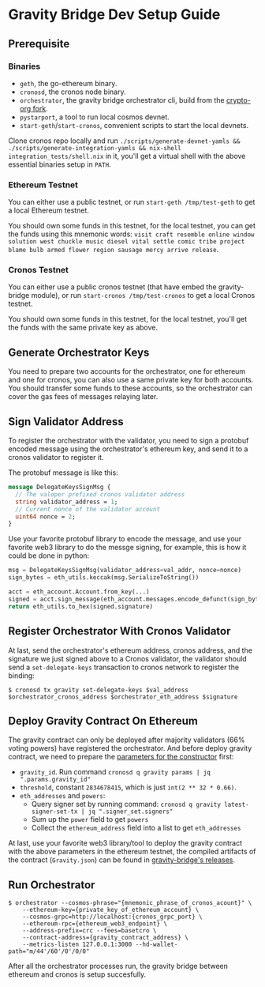 # Gravity Bridge Dev Setup Guide

## Prerequisite

### Binaries

- `geth`, the go-ethereum binary.
- `cronosd`, the cronos node binary.
- `orchestrator`, the gravity bridge orchestrator cli, build from the [crypto-org fork](https://github.com/crypto-org-chain/gravity-bridge/tree/cronos/orchestrator/orchestrator).
- `pystarport`, a tool to run local cosmos devnet.
- `start-geth`/`start-cronos`, convenient scripts to start the local devnets.

Clone cronos repo locally and run `./scripts/generate-devnet-yamls && ./scripts/generate-integration-yamls && nix-shell integration_tests/shell.nix` in it, you'll get a virtual shell with the
above essential binaries setup in `PATH`.

### Ethereum Testnet

You can either use a public testnet, or run `start-geth /tmp/test-geth` to get a local Ethereum testnet.

You should own some funds in this testnet, for the local testnet, you can get the funds using this mnemonic words:
`visit craft resemble online window solution west chuckle music diesel vital settle comic tribe project blame bulb armed
flower region sausage mercy arrive release`.

### Cronos Testnet

You can either use a public cronos testnet (that have embed the gravity-bridge module), or run `start-cronos
/tmp/test-cronos` to get a local Cronos testnet.

You should own some funds in this testnet, for the local testnet, you'll get the funds with the same private key as
above.

## Generate Orchestrator Keys

You need to prepare two accounts for the orchestrator, one for ethereum and one for cronos, you can also use a same
private key for both accounts. You should transfer some funds to these accounts, so the orchestrator can cover the gas
fees of messages relaying later.

## Sign Validator Address

To register the orchestrator with the validator, you need to sign a protobuf encoded message using the orchestrator's
ethereum key, and send it to a cronos validator to register it.

The protobuf message is like this:

```protobuf
message DelegateKeysSignMsg {
  // The valoper prefixed cronos validator address
  string validator_address = 1;
  // Current nonce of the validator account
  uint64 nonce = 2;
}
```

Use your favorite protobuf library to encode the message, and use your favorite web3 library to do the messge signing,
for example, this is how it could be done in python:

```python
msg = DelegateKeysSignMsg(validator_address=val_addr, nonce=nonce)
sign_bytes = eth_utils.keccak(msg.SerializeToString())

acct = eth_account.Account.from_key(...)
signed = acct.sign_message(eth_account.messages.encode_defunct(sign_bytes))
return eth_utils.to_hex(signed.signature)
```

## Register Orchestrator With Cronos Validator

At last, send the orchestrator's ethereum address, cronos address, and the signature we just signed above to a Cronos
validator, the validator should send a `set-delegate-keys` transaction to cronos network to register the binding:

```shell
$ cronosd tx gravity set-delegate-keys $val_address $orchestrator_cronos_address $orchestrator_eth_address $signature
```

## Deploy Gravity Contract On Ethereum

The gravity contract can only be deployed after majority validators (66% voting powers) have registered the
orchestrator. And before deploy gravity contract, we need to prepare the [parameters for the
constructor](https://github.com/PeggyJV/gravity-bridge/blob/cfd55296dfb981dd7a18cefa2da9e21410fa0403/solidity/contracts/Gravity.sol#L561)
first:

- `gravity_id`. Run command `cronosd q gravity params | jq ".params.gravity_id"`
- `threshold`, constant `2834678415`, which is just `int(2 ** 32 * 0.66)`.
- `eth_addresses` and `powers`:
  - Query signer set by running command: `cronosd q gravity latest-signer-set-tx | jq ".signer_set.signers"`
  - Sum up the `power` field to get `powers`
  - Collect the `ethereum_address` field into a list to get `eth_addresses`

At last, use your favorite web3 library/tool to deploy the gravity contract with the above parameters in the ethereum
testnet, the compiled artifacts of the contract (`Gravity.json`) can be found in [gravity-bridge's
releases](https://github.com/PeggyJV/gravity-bridge/releases).

## Run Orchestrator

```shell
$ orchestrator --cosmos-phrase="{mnemonic_phrase_of_cronos_acount}" \
    --ethereum-key={private_key_of_ethereum_account} \
    --cosmos-grpc=http://localhost:{cronos_grpc_port} \
    --ethereum-rpc={ethereum_web3_endpoint} \
    --address-prefix=crc --fees=basetcro \
    --contract-address={gravity_contract_address} \
    --metrics-listen 127.0.0.1:3000 --hd-wallet-path="m/44'/60'/0'/0/0"
```

After all the orchestrator processes run, the gravity bridge between ethereum and cronos is setup succesfully.
